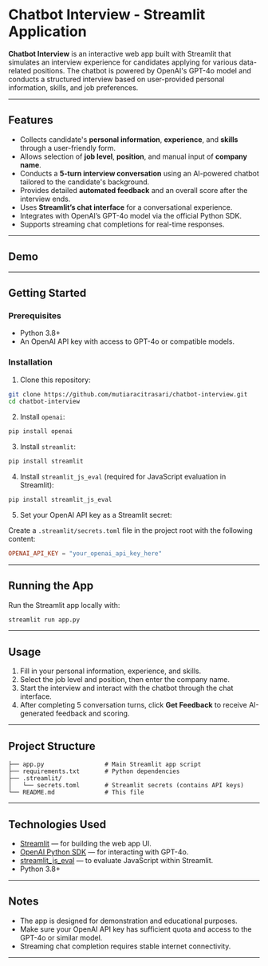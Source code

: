 # Chatbot Interview - Streamlit Application

**Chatbot Interview** is an interactive web app built with Streamlit that simulates an interview experience for candidates applying for various data-related positions. The chatbot is powered by OpenAI's GPT-4o model and conducts a structured interview based on user-provided personal information, skills, and job preferences.

---

## Features

- Collects candidate's **personal information**, **experience**, and **skills** through a user-friendly form.
- Allows selection of **job level**, **position**, and manual input of **company name**.
- Conducts a **5-turn interview conversation** using an AI-powered chatbot tailored to the candidate's background.
- Provides detailed **automated feedback** and an overall score after the interview ends.
- Uses **Streamlit’s chat interface** for a conversational experience.
- Integrates with OpenAI’s GPT-4o model via the official Python SDK.
- Supports streaming chat completions for real-time responses.

---

## Demo
---

## Getting Started

### Prerequisites

- Python 3.8+
- An OpenAI API key with access to GPT-4o or compatible models.

### Installation

1. Clone this repository:

```bash
git clone https://github.com/mutiaracitrasari/chatbot-interview.git  
cd chatbot-interview
````

2. Install `openai`:

```bash
pip install openai
```

3. Install `streamlit`:

```bash
pip install streamlit
```

4. Install `streamlit_js_eval` (required for JavaScript evaluation in Streamlit):

```bash
pip install streamlit_js_eval
```

5. Set your OpenAI API key as a Streamlit secret:

Create a `.streamlit/secrets.toml` file in the project root with the following content:

```toml
OPENAI_API_KEY = "your_openai_api_key_here"
```

---

## Running the App

Run the Streamlit app locally with:

```bash
streamlit run app.py
```

---

## Usage

1. Fill in your personal information, experience, and skills.
2. Select the job level and position, then enter the company name.
3. Start the interview and interact with the chatbot through the chat interface.
4. After completing 5 conversation turns, click **Get Feedback** to receive AI-generated feedback and scoring.

---

## Project Structure

```
├── app.py                 # Main Streamlit app script
├── requirements.txt       # Python dependencies
├── .streamlit/
│   └── secrets.toml       # Streamlit secrets (contains API keys)
└── README.md              # This file
```

---

## Technologies Used

* [Streamlit](https://streamlit.io/) — for building the web app UI.
* [OpenAI Python SDK](https://github.com/openai/openai-python) — for interacting with GPT-4o.
* [streamlit\_js\_eval](https://github.com/your-repo/streamlit_js_eval) — to evaluate JavaScript within Streamlit.
* Python 3.8+

---

## Notes

* The app is designed for demonstration and educational purposes.
* Make sure your OpenAI API key has sufficient quota and access to the GPT-4o or similar model.
* Streaming chat completion requires stable internet connectivity.

---


